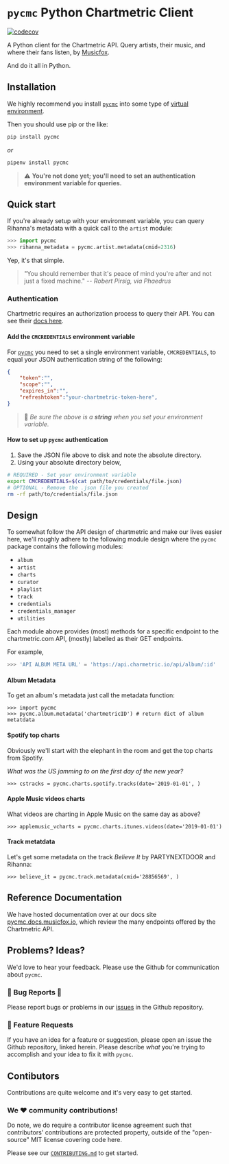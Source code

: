 # `pycmc` Python Chartmetric Client
[![codecov](https://codecov.io/gh/musicfox/pycm/branch/develop/graph/badge.svg?token=COEMV82GV9)](https://codecov.io/gh/musicfox/pycm)

A Python client for the Chartmetric API. Query artists, their music,
and where their fans listen, by [Musicfox](https://musicfox.io).

And do it all in Python.

## Installation
We highly recommend you install [`pycmc`](https://github.com/musicfox/pycmc)
into some type of [virtual environment](https://docs.python.org/3/library/venv.html).

Then you should use pip or the like:
```python
pip install pycmc
```
_or_
```python
pipenv install pycmc
```
> &#9888; **You're not done yet; you'll need to set an authentication environment variable for queries.** 

## Quick start 
If you're already setup with your environment variable, you can query Rihanna's metadata with a quick call to the `artist` module:

```python
>>> import pycmc
>>> rihanna_metadata = pycmc.artist.metadata(cmid=2316)
```

Yep, it's that simple.

> "You should remember that it's peace of mind you're after and not just a fixed machine." 
> _-- Robert Pirsig, via Phaedrus_


### Authentication
Chartmetric requires an authorization process to query their API. You can
see their [docs here](https://api.chartmetric.com/apidoc/#api-Authorization-GetAccessToken). 


#### Add the `CMCREDENTIALS` environment variable

For [`pycmc`](https://pycmc.docs.musicfox.io) you need to set a single
environment variable, `CMCREDENTIALS`, to equal your JSON authentication string of the following:

```json
{
    "token":"",
    "scope":"",
    "expires_in":"",
    "refreshtoken":"your-chartmetric-token-here",
}
```
> 🔎 _Be sure the above is a **string** when you set your environment variable._

#### How to set up `pycmc` authentication

1. Save the JSON file above to disk and note the absolute directory.
2. Using your absolute directory below,
```bash
# REQUIRED - Set your environment variable
export CMCREDENTIALS=$(cat path/to/credentials/file.json)
# OPTIONAL - Remove the .json file you created
rm -rf path/to/credentials/file.json
```

## Design 

To somewhat follow the API design of chartmetric and make our lives easier here,
we'll roughly adhere to the following module design where the `pycmc` package 
contains the following modules:  
- `album`
- `artist`
- `charts`
- `curator`
- `playlist`
- `track`
- `credentials`
- `credentials_manager`
- `utilities`

Each module above provides (most) methods for a specific endpoint
to the chartmetric.com API, (mostly) labelled as their GET endpoints.  

For example,
```python
>>> 'API ALBUM META URL' = 'https://api.charmetric.io/api/album/:id'
```
#### Album Metadata 
To get an album's metadata just call the metadata function:
```
>>> import pycmc
>>> pycmc.album.metadata('chartmetricID') # return dict of album metatdata
```
#### Spotify top charts

Obviously we'll start with the elephant in the room and get the top
charts from Spotify.

*What was the US jamming to on the first day of the new year?*
```{Python}
>>> cstracks = pycmc.charts.spotify.tracks(date='2019-01-01', ) 
```
#### Apple Music videos charts 

What videos are charting in Apple Music on the same day as above?
```{Python}
>>> applemusic_vcharts = pycmc.charts.itunes.videos(date='2019-01-01')
```
#### Track metatdata

Let's get some metadata on the track _Believe It_ by PARTYNEXTDOOR and Rihanna: 
```{Python}
>>> believe_it = pycmc.track.metadata(cmid='28856569', )
```

## Reference Documentation

We have hosted documentation over at our docs site
[pycmc.docs.musicfox.io](https://pycmc.docs.musicfox.io), which review the many endpoints offered by
the Chartmetric API.

## Problems? Ideas?

We'd love to hear your feedback. Please use the Github for communication about `pycmc`.

### &#128027; Bug Reports &#128030;

Please report bugs or problems in our [issues](https://github.com/musicfox/pycmc/issues) in the Github repository.

### &#127848; Feature Requests
If you have an idea for a feature or suggestion, please open an issue the Github repository, linked herein. Please describe _what_ you're trying to
accomplish and your idea to fix it with `pycmc`. 

## Contibutors

Contributions are quite welcome and it's very easy to get started.

### We &#10084; community contributions!

Do note, we do require a contributor license agreement such
that contributors' contributions are protected property, outside of the
"open-source" MIT license covering code here. 

Please see our [`CONTRIBUTING.md`](CONTRIBUTING.md)
to get started.

